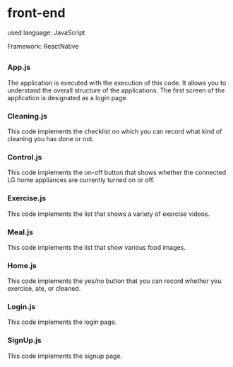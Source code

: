 # front-end

used language: JavaScript

Framework: ReactNative
##
### App.js
The application is executed with the execution of this code. It allows you to understand the overall structure of the applications. The first screen of the application is designated as a login page.

### Cleaning.js
This code implements the checklist on which you can record what kind of cleaning you has done or not.

### Control.js
This code implements the on-off button that shows whether the connected LG home appliances are currently turned on or off.

### Exercise.js
This code implements the list that shows a variety of exercise videos.

### Meal.js
This code implements the list that show various food images.

### Home.js
This code implements the yes/no button that you can record whether you exercise, ate, or cleaned.

### Login.js
This code implements the login page.

### SignUp.js
This code implements the signup page.

